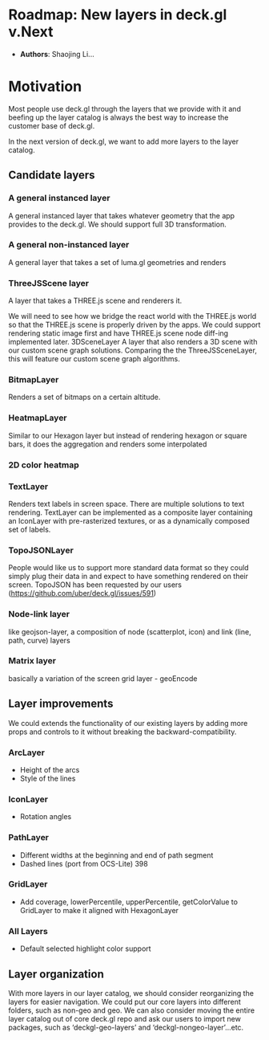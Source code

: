 # Roadmap: New layers in deck.gl v.Next

* **Authors**: Shaojing Li...

# Motivation

Most people use deck.gl through the layers that we provide with it and beefing up the layer catalog is always the best way to increase the customer base of deck.gl.

In the next version of deck.gl, we want to add more layers to the layer catalog.


## Candidate layers

### A general instanced layer

A general instanced layer that takes whatever geometry that the app provides to the deck.gl. We should support full 3D transformation.

### A general non-instanced layer

A general layer that takes a set of luma.gl geometries and renders


### ThreeJSScene layer

A layer that takes a THREE.js scene and renderers it.

We will need to see how we bridge the react world with the THREE.js world so that the THREE.js scene is properly driven by the apps. We could support rendering static image first and have THREE.js scene node diff-ing implemented later.
3DSceneLayer
A layer that also renders a 3D scene with our custom scene graph solutions. Comparing the the ThreeJSSceneLayer, this will feature our custom scene graph algorithms.


### BitmapLayer
Renders a set of bitmaps on a certain altitude.


### HeatmapLayer

Similar to our Hexagon layer but instead of rendering hexagon or square bars, it does the aggregation and renders some interpolated

### 2D color heatmap

### TextLayer

Renders text labels in screen space. There are multiple solutions to text rendering. TextLayer can be implemented as a composite layer containing an IconLayer with pre-rasterized textures, or as a dynamically composed set of labels.

### TopoJSONLayer

People would like us to support more standard data format so they could simply plug their data in and expect to have something rendered on their screen. TopoJSON has been requested by our users (https://github.com/uber/deck.gl/issues/591)

### Node-link layer

like geojson-layer, a composition of node (scatterplot, icon) and link (line, path, curve) layers

### Matrix layer
basically a variation of the screen grid layer - geoEncode


## Layer improvements

We could extends the functionality of our existing layers by adding more props and controls to it without breaking the backward-compatibility.

### ArcLayer

* Height of the arcs
* Style of the lines

### IconLayer

* Rotation angles

### PathLayer

* Different widths at the beginning and end of path segment
* Dashed lines (port from OCS-Lite) 398

### GridLayer
* Add coverage, lowerPercentile, upperPercentile, getColorValue to GridLayer to make it aligned with HexagonLayer

### All Layers

* Default selected highlight color support

## Layer organization

With more layers in our layer catalog, we should consider reorganizing the layers for easier navigation. We could put our core layers into different folders, such as non-geo and geo. We can also consider moving the entire layer catalog out of core deck.gl repo and ask our users to import new packages, such as ‘deckgl-geo-layers’ and ‘deckgl-nongeo-layer’...etc.
